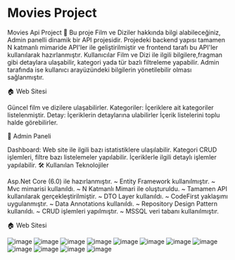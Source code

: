 # Movies Project
Movies Api Project
🌟 Bu proje Film ve Diziler hakkında bilgi alabileceğiniz, Admin panelli dinamik bir API projesidir. Projedeki backend yapısı tamamen N katmanlı mimaride API'ler ile geliştirilmiştir ve frontend tarafı bu API'ler kullanılarak hazırlanmıştır. Kullanıcılar Film ve Dizi ile ilgili bilgilere,fragman gibi detaylara ulaşabilir, kategori yada tür bazlı filtreleme yapabilir. Admin tarafında ise kullanıcı arayüzündeki bilgilerin yönetilebilir olması sağlanmıştır.

🏠 Web Sitesi

Güncel film ve dizilere ulaşabilirler.
Kategoriler: İçeriklere ait kategoriler listelenmiştir.
Detay: İçeriklerin detaylarına ulabilirler
İçerik listelerini toplu halde görebilirler.

🔑 Admin Paneli

Dashboard: Web site ile ilgili bazı istatistiklere ulaşılabilir.
Kategori CRUD işlemleri, filtre bazı listelemeler yapılabilir.
İçeriklerle ilgili detaylı işlemler yapılabilir.
🛠️ Kullanılan Teknolojiler

Asp.Net Core (6.0) ile hazırlanmıştır.
~ Entity Framework kullanılmıştır.
~ Mvc mimarisi kullanıldı.
~ N Katmanlı Mimari ile oluşturuldu.
~ Tamamen API kullanılarak gerçekleştirilmiştir.
~ DTO Layer kullanıldı.
~ CodeFirst yaklaşımı uygulanmıştır.
~ Data Annotations kullanıldı.
~ Repository Design Pattern kullanıldı.
~ CRUD işlemleri yapılmıştır.
~ MSSQL veri tabanı kullanılmıştır.

🏠 Web Sitesi

![image](https://github.com/user-attachments/assets/ba98efaf-0ee0-4b3d-99b6-75cd9c4b5941)
![image](https://github.com/user-attachments/assets/6665db93-b833-4e19-a726-2930515eed0f)
![image](https://github.com/user-attachments/assets/db7c6026-b49d-41aa-98fd-c52d60130e91)
![image](https://github.com/user-attachments/assets/dd56994f-1bf6-41b0-b8b8-7904edb17da7)
![image](https://github.com/user-attachments/assets/36c4bf14-fe17-42a9-a967-b35c0bde1b2d)
![image](https://github.com/user-attachments/assets/d66a4fd9-6e9a-4512-b52b-26048d56d574)
![image](https://github.com/user-attachments/assets/d3c8cbdc-b38a-4699-b098-393810076871)
![image](https://github.com/user-attachments/assets/f2120781-d67e-4a5c-b553-bbad231ac76d)
![image](https://github.com/user-attachments/assets/edc1201c-64e7-42ed-8481-fa5b3cdc30af)
![image](https://github.com/user-attachments/assets/e77e3b4d-34b2-4beb-a6d7-e848df6787bd)
![image](https://github.com/user-attachments/assets/0c85fe6a-bbb0-4be1-9153-1ece2acce5b5)
![image](https://github.com/user-attachments/assets/2c79dfac-d084-4372-8795-19a834220def)












